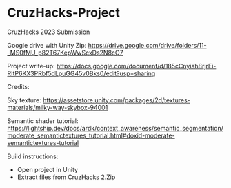 # CruzHacks-Project

CruzHacks 2023 Submission

Google drive with Unity Zip: https://drive.google.com/drive/folders/11-_MS0fMU_p82T67KepWwScxDs2N8cO7

Project write-up: https://docs.google.com/document/d/185cCnyiah8rjrEi-RItP6KX3PRbf5dLpuGG45v0Bks0/edit?usp=sharing

Credits:

Sky texture: https://assetstore.unity.com/packages/2d/textures-materials/milky-way-skybox-94001

Semantic shader tutorial: https://lightship.dev/docs/ardk/context_awareness/semantic_segmentation/moderate_semantictextures_tutorial.html#doxid-moderate-semantictextures-tutorial

Build instructions:

- Open project in Unity
- Extract files from CruzHacks 2.Zip



